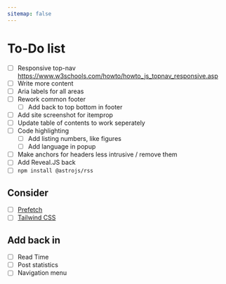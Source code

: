 ```yaml
---
sitemap: false
---
```


# To-Do list

- [ ] Responsive top-nav <https://www.w3schools.com/howto/howto_js_topnav_responsive.asp>
- [ ] Write more content
- [ ] Aria labels for all areas
- [ ] Rework common footer
  - [ ] Add back to top bottom in footer
- [ ] Add site screenshot for itemprop
- [ ] Update table of contents to work seperately
- [ ] Code highlighting
  - [ ] Add listing numbers, like figures
  - [ ] Add language in popup
- [ ] Make anchors for headers less intrusive / remove them
- [ ] Add Reveal.JS back
- [ ] `npm install @astrojs/rss`

## Consider

- [ ] [Prefetch](https://docs.astro.build/en/guides/integrations-guide/prefetch/)
- [ ] [Tailwind CSS](https://tailwindcss.com/)

## Add back in

- [ ] Read Time
- [ ] Post statistics
- [ ] Navigation menu

